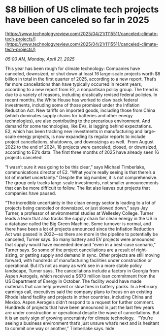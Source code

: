 # $8 billion of US climate tech projects have been canceled so far in 2025

[https://www.technologyreview.com/2025/04/21/1115511/canceled-climate-tech-projects/](https://www.technologyreview.com/2025/04/21/1115511/canceled-climate-tech-projects/)

*05:00 AM, Monday, April 21, 2025*

This year has been rough for climate technology: Companies have canceled, downsized, or shut down at least 16 large-scale projects worth $8 billion in total in the first quarter of 2025, according to a new report. That’s far more cancellations than have typically occurred in recent years, according to a new report from E2, a nonpartisan policy group. The trend is due to a variety of reasons, including drastically revised federal policies.  In recent months, the White House has worked to claw back federal investments, including some of those promised under the Inflation Reduction Act. New tariffs on imported goods, including those from China (which dominates supply chains for batteries and other energy technologies), are also contributing to the precarious environment. And demand for some technologies, like EVs, is lagging behind expectations.  E2, which has been tracking new investments in manufacturing and large-scale energy projects, is now expanding its regular reports to include project cancellations, shutdowns, and downsizings as well.  From August 2022 to the end of 2024, 18 projects were canceled, closed, or downsized, according to E2’s data. The first three months of 2025 have already seen 16 projects canceled.

“I wasn’t sure it was going to be this clear,” says Michael Timberlake, communications director of E2. “What you’re really seeing is that there’s a lot of market uncertainty.” Despite the big number, it is not comprehensive. The group only tracks large-scale investments, not smaller announcements that can be more difficult to follow. The list also leaves out projects that companies have paused.

“The incredible uncertainty in the clean energy sector is leading to a lot of projects being canceled or downsized, or just slowed down,” says Jay Turner, a professor of environmental studies at Wellesley College. Turner leads a team that also tracks the supply chain for clean energy in the US in a database called the Big Green Machine. Some turnover is normal, and there have been a lot of projects announced since the Inflation Reduction Act was passed in 2022—so there are more in the pipeline to potentially be canceled, Turner says. So many battery and EV projects were announced that supply would have exceeded demand “even in a best-case scenario,” Turner says. So some of the project cancellations are a result of right-sizing, or getting supply and demand in sync. Other projects are still moving forward, with hundreds of manufacturing facilities under construction or operational. But it’s not as many as we’d see in a more stable policy landscape, Turner says. The cancellations include a factory in Georgia from Aspen Aerogels, which received a $670 million loan commitment from the US Department of Energy in October. The facility would have made materials that can help prevent or slow fires in battery packs. In a February earnings call, executives said the company plans to focus on an existing Rhode Island facility and projects in other countries, including China and Mexico. Aspen Aerogels didn’t respond to a request for further comment.  Hundreds of projects that have been announced in just the last few years are under construction or operational despite the wave of cancellations. But it is an early sign of growing uncertainty for climate technology.   “You’re seeing a business environment that’s just unsure what’s next and is hesitant to commit one way or another,” Timberlake says. hide

